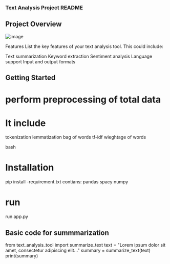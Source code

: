 ### Text Analysis Project README
## Project Overview
![image](https://github.com/shiva0123m/Text-Summarization/assets/117260868/c4d6ec32-eb9b-4778-94f7-040dd6d81de2)



Features
List the key features of your text analysis tool. This could include:

Text summarization
Keyword extraction
Sentiment analysis
Language support
Input and output formats

## Getting Started
# perform preprocessing of total data
  # It include
  tokenization
  lemmatization
  bag of words
  tf-idf
  wieghtage of words

bash
# Installation
pip install -requirement.txt
  contians:
   pandas 
   spacy
   numpy
# run
run app.py

## Basic code for summmarization
from text_analysis_tool import summarize_text
text = "Lorem ipsum dolor sit amet, consectetur adipiscing elit..."
summary = summarize_text(text)
print(summary)



